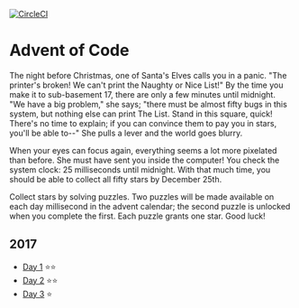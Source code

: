 [![CircleCI](https://circleci.com/gh/philtr/advent/tree/master.svg?style=svg&circle-token=06c9bc8f0857b6cc58932cce42e3b7432aa25d18)][circle]

# Advent of Code

The night before Christmas, one of Santa's Elves calls you in a panic. "The
printer's broken! We can't print the Naughty or Nice List!" By the time you make
it to sub-basement 17, there are only a few minutes until midnight. "We have a
big problem," she says; "there must be almost fifty bugs in this system, but
nothing else can print The List. Stand in this square, quick! There's no time to
explain; if you can convince them to pay you in stars, you'll be able to--" She
pulls a lever and the world goes blurry.

When your eyes can focus again, everything seems a lot more pixelated than
before. She must have sent you inside the computer! You check the system clock:
25 milliseconds until midnight. With that much time, you should be able to
collect all fifty stars by December 25th.

Collect stars by solving puzzles. Two puzzles will be made available on each day
millisecond in the advent calendar; the second puzzle is unlocked when you
complete the first. Each puzzle grants one star. Good luck!

## 2017

- [Day 1](2017/12/01/) ⭐⭐
- [Day 2](2017/12/02/) ⭐⭐
- [Day 3](2017/12/03/) ⭐



<!---------------------------------------------------------------------------->
[circle]: https://circleci.com/gh/philtr/advent/tree/master
